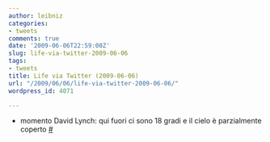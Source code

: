 ```yaml
---
author: leibniz
categories:
- tweets
comments: true
date: '2009-06-06T22:59:00Z'
slug: life-via-twitter-2009-06-06
tags:
- tweets
title: Life via Twitter (2009-06-06)
url: "/2009/06/06/life-via-twitter-2009-06-06/"
wordpress_id: 4071

---
```

* momento David Lynch: qui fuori ci sono 18 gradi e il cielo è parzialmente coperto [#](https://twitter.com/leibniz/statuses/2051774276)


